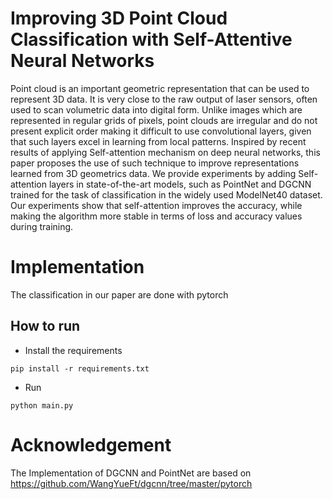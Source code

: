 # Improving 3D Point Cloud Classification with Self-Attentive Neural Networks

Point cloud is an important geometric representation that can be used to represent 3D data. It is very close to the raw output of laser sensors, often used to scan volumetric data into digital form. Unlike images which are represented in regular grids of pixels, point clouds are irregular and do not present explicit order making it difficult to use convolutional layers, given that such layers excel in learning from local patterns. Inspired by recent results of applying Self-attention mechanism on deep neural networks, this paper proposes the use of such technique to improve representations learned from 3D geometrics data. We provide experiments by adding Self-attention layers in state-of-the-art models, such as PointNet and DGCNN trained for the task of classification in the widely used ModelNet40 dataset. Our experiments show that self-attention improves the accuracy, while making the algorithm more stable in terms of loss and accuracy values during training.

# Implementation

The classification in our paper are done with pytorch

## How to run

* Install the requirements

`pip install -r requirements.txt`

* Run

`python main.py`

# Acknowledgement

The Implementation of DGCNN and PointNet are based on https://github.com/WangYueFt/dgcnn/tree/master/pytorch
